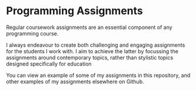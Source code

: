 # Programming Assignments 

Regular coursework assignments are an essential component of any programming course.

I always endeavour to create both challenging and engaging assignments for the students I work with. I aim to achieve the latter by focussing the assignments around contemporary topics, rather than stylistic topics designed specifically for education

You can view an example of some of my assignments in this repository, and other examples of my assignments elsewhere on Github.
